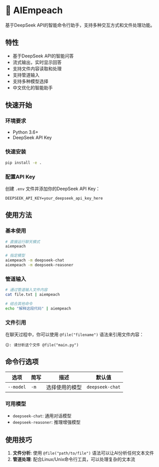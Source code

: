 # 🤖 AIEmpeach

基于DeepSeek API的智能命令行助手，支持多种交互方式和文件处理功能。

## 特性

- 基于DeepSeek API的智能问答
- 流式输出，实时显示回答
- 支持文件内容读取和处理
- 支持管道输入
- 支持多种模型选择
- 中文优化的智能助手

## 快速开始

### 环境要求

- Python 3.6+
- DeepSeek API Key

### 快速安装

```bash
pip install -e .
```

### 配置API Key

创建 `.env` 文件并添加你的DeepSeek API Key：

```env
DEEPSEEK_API_KEY=your_deepseek_api_key_here
```

## 使用方法

### 基本使用

```bash
# 直接运行聊天模式
aiempeach

# 指定模型
aiempeach -m deepseek-chat
aiempeach -m deepseek-reasoner
```

### 管道输入

```bash
# 通过管道输入文件内容
cat file.txt | aiempeach

# 结合其他命令
echo "解释这段代码" | aiempeach
```

### 文件引用

在聊天过程中，你可以使用 `@file("filename")` 语法来引用文件内容：

```
😊: 请分析这个文件 @file("main.py")
```

## 命令行选项

| 选项 | 简写 | 描述 | 默认值 |
|------|------|------|--------|
| `--model` | `-m` | 选择使用的模型 | `deepseek-chat` |

### 可用模型

- `deepseek-chat`: 通用对话模型
- `deepseek-reasoner`: 推理增强模型

## 使用技巧

1. **文件分析**: 使用 `@file("path/to/file")` 语法可以让AI分析任何文本文件
2. **管道处理**: 配合Linux/Unix命令行工具，可以处理复杂的文本流
